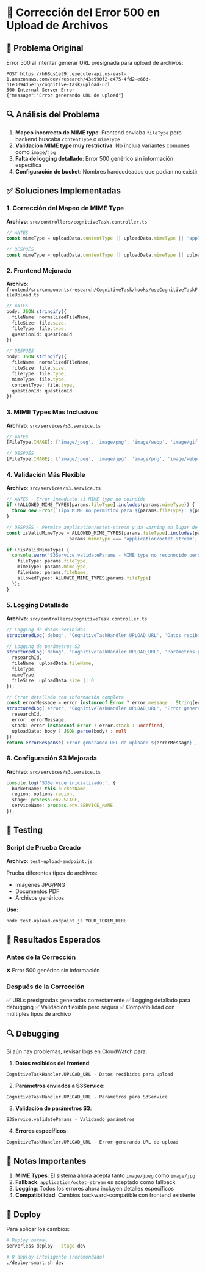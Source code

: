 # 🔧 Corrección del Error 500 en Upload de Archivos

## 🐛 Problema Original
Error 500 al intentar generar URL presignada para upload de archivos:
```
POST https://h68qs1et9j.execute-api.us-east-1.amazonaws.com/dev/research/43e990f2-c475-4fd2-e66d-b1e3094d5e15/cognitive-task/upload-url
500 Internal Server Error
{"message":"Error generando URL de upload"}
```

## 🔍 Análisis del Problema
1. **Mapeo incorrecto de MIME type**: Frontend enviaba `fileType` pero backend buscaba `contentType` o `mimeType`
2. **Validación MIME type muy restrictiva**: No incluía variantes comunes como `image/jpg`
3. **Falta de logging detallado**: Error 500 genérico sin información específica
4. **Configuración de bucket**: Nombres hardcodeados que podían no existir

## ✅ Soluciones Implementadas

### 1. Corrección del Mapeo de MIME Type
**Archivo**: `src/controllers/cognitiveTask.controller.ts`
```typescript
// ANTES
const mimeType = uploadData.contentType || uploadData.mimeType || 'application/octet-stream';

// DESPUÉS  
const mimeType = uploadData.contentType || uploadData.mimeType || uploadData.fileType || 'application/octet-stream';
```

### 2. Frontend Mejorado
**Archivo**: `frontend/src/components/research/CognitiveTask/hooks/useCognitiveTaskFileUpload.ts`
```typescript
// ANTES
body: JSON.stringify({
  fileName: normalizedFileName,
  fileSize: file.size,
  fileType: file.type,
  questionId: questionId
})

// DESPUÉS
body: JSON.stringify({
  fileName: normalizedFileName,
  fileSize: file.size,
  fileType: file.type,
  mimeType: file.type,
  contentType: file.type,
  questionId: questionId
})
```

### 3. MIME Types Más Inclusivos
**Archivo**: `src/services/s3.service.ts`
```typescript
// ANTES
[FileType.IMAGE]: ['image/jpeg', 'image/png', 'image/webp', 'image/gif', 'image/svg+xml']

// DESPUÉS
[FileType.IMAGE]: ['image/jpeg', 'image/jpg', 'image/png', 'image/webp', 'image/gif', 'image/svg+xml']
```

### 4. Validación Más Flexible
**Archivo**: `src/services/s3.service.ts`
```typescript
// ANTES - Error inmediato si MIME type no coincide
if (!ALLOWED_MIME_TYPES[params.fileType].includes(params.mimeType)) {
  throw new Error(`Tipo MIME no permitido para ${params.fileType}: ${params.mimeType}`);
}

// DESPUÉS - Permite application/octet-stream y da warning en lugar de error
const isValidMimeType = ALLOWED_MIME_TYPES[params.fileType].includes(params.mimeType) ||
                       params.mimeType === 'application/octet-stream';

if (!isValidMimeType) {
  console.warn('S3Service.validateParams - MIME type no reconocido pero permitiendo:', {
    fileType: params.fileType,
    mimeType: params.mimeType,
    fileName: params.fileName,
    allowedTypes: ALLOWED_MIME_TYPES[params.fileType]
  });
}
```

### 5. Logging Detallado
**Archivo**: `src/controllers/cognitiveTask.controller.ts`
```typescript
// Logging de datos recibidos
structuredLog('debug', 'CognitiveTaskHandler.UPLOAD_URL', 'Datos recibidos para upload', { researchId, uploadData });

// Logging de parámetros S3
structuredLog('debug', 'CognitiveTaskHandler.UPLOAD_URL', 'Parámetros para S3Service', { 
  researchId, 
  fileName: uploadData.fileName,
  fileType,
  mimeType,
  fileSize: uploadData.size || 0
});

// Error detallado con información completa
const errorMessage = error instanceof Error ? error.message : String(error);
structuredLog('error', 'CognitiveTaskHandler.UPLOAD_URL', 'Error generando URL de upload', { 
  researchId, 
  error: errorMessage,
  stack: error instanceof Error ? error.stack : undefined,
  uploadData: body ? JSON.parse(body) : null
});
return errorResponse(`Error generando URL de upload: ${errorMessage}`, 500);
```

### 6. Configuración S3 Mejorada
**Archivo**: `src/services/s3.service.ts`
```typescript
console.log('S3Service inicializado:', {
  bucketName: this.bucketName,
  region: options.region,
  stage: process.env.STAGE,
  serviceName: process.env.SERVICE_NAME
});
```

## 🧪 Testing

### Script de Prueba Creado
**Archivo**: `test-upload-endpoint.js`

Prueba diferentes tipos de archivos:
- Imágenes JPG/PNG
- Documentos PDF  
- Archivos genéricos

**Uso**:
```bash
node test-upload-endpoint.js YOUR_TOKEN_HERE
```

## 🎯 Resultados Esperados

### Antes de la Corrección
❌ Error 500 genérico sin información

### Después de la Corrección
✅ URLs presignadas generadas correctamente
✅ Logging detallado para debugging
✅ Validación flexible pero segura
✅ Compatibilidad con múltiples tipos de archivo

## 🔍 Debugging

Si aún hay problemas, revisar logs en CloudWatch para:

1. **Datos recibidos del frontend**:
```
CognitiveTaskHandler.UPLOAD_URL - Datos recibidos para upload
```

2. **Parámetros enviados a S3Service**:
```
CognitiveTaskHandler.UPLOAD_URL - Parámetros para S3Service
```

3. **Validación de parámetros S3**:
```
S3Service.validateParams - Validando parámetros
```

4. **Errores específicos**:
```
CognitiveTaskHandler.UPLOAD_URL - Error generando URL de upload
```

## 📝 Notas Importantes

1. **MIME Types**: El sistema ahora acepta tanto `image/jpeg` como `image/jpg`
2. **Fallback**: `application/octet-stream` es aceptado como fallback
3. **Logging**: Todos los errores ahora incluyen detalles específicos
4. **Compatibilidad**: Cambios backward-compatible con frontend existente

## 🚀 Deploy

Para aplicar los cambios:
```bash
# Deploy normal
serverless deploy --stage dev

# O deploy inteligente (recomendado)
./deploy-smart.sh dev
```